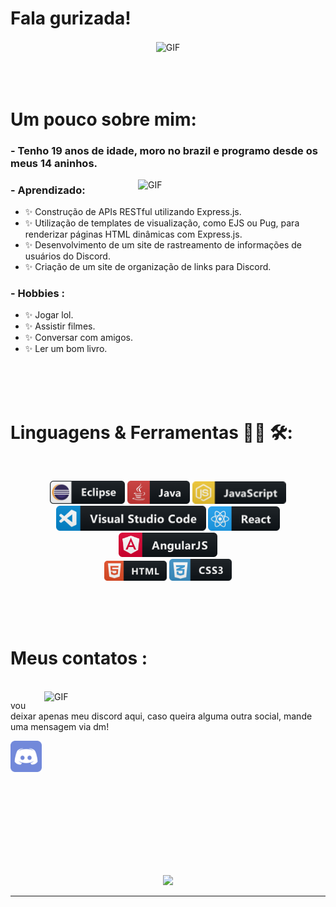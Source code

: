 # Fala gurizada!

<div align="center">
<img hight="300" width="700" alt="GIF" align="center" src="./assets/ab.gif">
</div>

</br>
</br>
</br>


# Um pouco sobre mim:

### - Tenho 19 anos de idade, moro no brazil e programo desde os meus 14 aninhos.

<img hight="200" width="300" alt="GIF" align="right" src="https://i.pinimg.com/originals/d7/58/aa/d758aad1a0d96fc54155eb62a04cd308.gif">

### - Aprendizado:
- ✨ Construção de APIs RESTful utilizando Express.js.
- ✨ Utilização de templates de visualização, como EJS ou Pug, para renderizar páginas HTML dinâmicas com Express.js.
- ✨ Desenvolvimento de um site de rastreamento de informações de usuários do Discord.
- ✨ Criação de um site de organização de links para Discord.

### - Hobbies : 
- ✨ Jogar lol.
- ✨ Assistir filmes.
- ✨ Conversar com amigos.
- ✨ Ler um bom livro.

</br>
</br>
</br>



# Linguagens & Ferramentas 👨‍💻 🛠:
</br>

<p align="center">

<!-- For more icons please follow  https://github.com/MikeCodesDotNET/ColoredBadges -->
<img src="./assets/icons/eclipse.png" alt="python" width="120" hight="50">
<img src="./assets/icons/java.png" alt="java"  width="100" hight="50">
<img src="./assets/icons/js.png" alt="AI" width="150" hight="50">
</br>
<img src="./assets/icons/visualstudio_code.png" alt="visualstudio_code" width="240" hight="50">
<img src="./assets/icons/react.png" alt="visualstudio_code" width="115" hight="50">
<img src="./assets/icons/ang.png" alt="visualstudio_code" width="158" hight="50">
</br>
<img src="./assets/icons/html.png" alt="visualstudio_code" width="100" hight="50">
<img src="./assets/icons/css.png" alt="visualstudio_code" width="100" hight="50">

</p>
</br>
</br>
</br>



# Meus contatos :

<p>
 </br>


<img hight="320" width="450" align="right" alt="GIF" src="https://i0.wp.com/ptanime.com/wp-content/uploads/2023/02/call-of-the-night-anime-yamori-e-kou.gif?resize=640%2C360&ssl=1">


vou deixar apenas meu discord aqui, caso queira alguma outra social, mande uma mensagem via dm!

<a href="https://discordapp.com/users/687022032726392839">
 <img align="left" alt="Gmail" width="50" hight="100" src="./assets/icons/dc.png" />
  <br>
   <br>
    <br>
     <br>
</a>

 </p>
 

</br>
</br>
</br>
</br>
</br>
</br>
</br>



<p align="center" >  
  <a href="https://github.com/anuraghazra/github-readme-stats"> 
<img  src="https://github-readme-stats.vercel.app/api?username=byy0x&&show_icons=true&theme=radical&locale=pt-br"/>
  </a>
  </p>

*************
